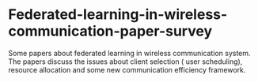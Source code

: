 # Federated-learning-in-wireless-communication-paper-survey
Some papers about federated learning in wireless communication system. The papers discuss the issues about client selection ( user scheduling), resource allocation and some new communication efficiency framework.
